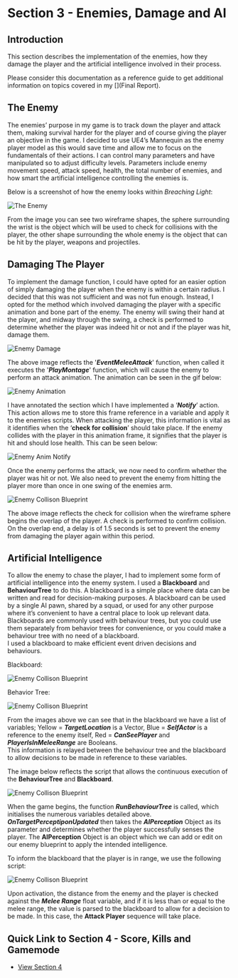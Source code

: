 # **Section 3 - Enemies, Damage and AI**
## **Introduction**
This section describes the implementation of the enemies, how they damage the player and the artificial intelligence involved in their process.  

Please consider this documentation as a reference guide to get additional information on topics covered in my [](Final Report).  
  
## **The Enemy**  
The enemies’ purpose in my game is to track down the player and attack them, making survival harder for the player and of course giving the player an objective in the game. 
I decided to use UE4’s Mannequin as the enemy player model as this would save time and allow me to focus on the fundamentals of their actions. 
I can control many parameters and have manipulated so to adjust difficulty levels. 
Parameters include enemy movement speed, attack speed, health, the total number of enemies, and how smart the artificial intelligence controlling the enemies is.
  
  
Below is a screenshot of how the enemy looks within _Breaching Light_:  
  
  
![The Enemy](/screenshots/Git-S3-TheEnemy.png)  
  
  
From the image you can see two wireframe shapes, the sphere surrounding the wrist is the object which will be used to check for collisions with the player, the other shape
surrounding the whole enemy is the object that can be hit by the player, weapons and projectiles.
  
  
## **Damaging The Player**  
To implement the damage function, I could have opted for an easier option of simply damaging the player when the enemy is within a certain radius.
I decided that this was not sufficient and was not fun enough. Instead, I opted for the method which involved damaging the player with a specific animation and
bone part of the enemy. The enemy will swing their hand at the player, and midway through the swing, a check is performed to determine whether the player
was indeed hit or not and if the player was hit, damage them.  
  
  
![Enemy Damage](/screenshots/Git-S3-EnemyDamage.png)  
  
  
The above image reflects the '**_EventMeleeAttack_**' function, when called it executes the '**_PlayMontage_**' function, which will cause the
enemy to perform an attack animation. The animation can be seen in the gif below:  
  
  
![Enemy Animation](/screenshots/Git-S3-EnemyAnim.gif)  
  
  
I have annotated the section which I have implemented a ‘**_Notify_**’ action. 
This action allows me to store this frame reference in a variable and apply it to the enemies scripts.
When attacking the player, this information is vital as it identifies when the ‘**check for collision**’ should take place.
If the enemy collides with the player in this animation frame, it signifies that the player is hit and should lose health. 
This can be seen below:  
  
  
![Enemy Anim Notify](/screenshots/Git-S3-AnimNotify.png)  
  
  
Once the enemy performs the attack, we now need to confirm whether the player was hit or not. We also need to prevent the enemy from hitting the player more than once
in one swing of the enemies arm.  
  
  
![Enemy Collison Blueprint](/screenshots/Git-S3-ConfirmCollision.png)  
  
  
The above image reflects the check for collision when the wireframe sphere begins the overlap of the player. A check is performed to confirm collision.  
On the overlap end, a delay is of 1.5 seconds is set to prevent the enemy from damaging the player again within this period.  
  
  
## **Artificial Intelligence**  
To allow the enemy to chase the player, I had to implement some form of artificial intelligence into the enemy system.
I used a **Blackboard** and **BehaviourTree** to do this. A blackboard is a simple place where data can be written and read for decision-making purposes. 
A blackboard can be used by a single AI pawn, shared by a squad, or used for any other purpose where it’s convenient to have a central place to look up relevant data. 
Blackboards are commonly used with behaviour trees, 
but you could use them separately from behavior trees for convenience, or you could make a behaviour tree with no need of a blackboard.  
I used a blackboard to make efficient event driven decisions and behaviours.  
  
Blackboard:  
  
![Enemy Collison Blueprint](/screenshots/Git-S3-Blackboard.png)  
  
  
Behavior Tree:  
  
![Enemy Collison Blueprint](/screenshots/Git-S3-BT.png)  
  
  
From the images above we can see that in the blackboard we have a list of variables; Yellow = **_TargetLocation_** is a Vector, Blue = **_SelfActor_**
is a reference to the enemy itself, Red = **_CanSeePlayer_** and **_PlayerIsInMeleeRange_** are Booleans.  
This information is relayed between the behaviour tree and the blackboard to allow decisions to be made in reference to these variables.  
  
  
The image below reflects the script that allows the continuous execution of the **BehaviourTree** and **Blackboard**.  
  
![Enemy Collison Blueprint](/screenshots/Git-S3-AI.png)  
  
  
When the game begins, the function **_RunBehaviourTree_** is called, which initialises the numerous variables detailed above. **_OnTargetPerceptiponUpdated_**
then takes the **_AIPerception_** Object as its parameter and determines whether the player successfully senses the player. The **AIPerception** Object is an object which
we can add or edit on our enemy blueprint to apply the intended intelligence.  
  
  
To inform the blackboard that the player is in range, we use the following script:  
  
  
![Enemy Collison Blueprint](/screenshots/Git-S3-PlayerInRange.png)  
  
  
Upon activation, the distance from the enemy and the player is checked against the **_Melee Range_** float variable, and if it is less than or equal to the melee range, the value
is parsed to the blackboard to allow for a decision to be made. In this case, the **Attack Player** sequence will take place.  
  
  
## Quick Link to Section 4 - Score, Kills and Gamemode
  
*  [View Section 4](/documentation/Section_4.md)


